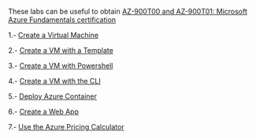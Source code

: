 These labs can be useful to obtain [AZ-900T00 and AZ-900T01: Microsoft Azure Fundamentals certification](https://learn.microsoft.com/en-us/certifications/exams/az-900/)

1.- [Create a Virtual Machine](instructions/Walkthroughs/01-Create%20a%20virtual%20machine.md)

2.- [Create a VM with a Template](instructions/Walkthroughs/09-Create%20a%20VM%20with%20a%20Template.md)

3.- [Create a VM with Powershell](instructions/Walkthroughs/10-Create%20a%20VM%20with%20PowerShell.md)

4.- [Create a VM with the CLI ](instructions/Walkthroughs/11-Create%20a%20VM%20with%20the%20CLI.md)

5.- [Deploy Azure Container](instructions/Walkthroughs/02-Deploy%20Azure%20Container%20Instances.md)

6.- [Create a Web App](instructions/Walkthroughs/08-Create%20a%20Web%20App.md)

7.- [Use the Azure Pricing Calculator](instructions/Walkthroughs/19-Use%20the%20Azure%20Pricing%20Calculator.md)

